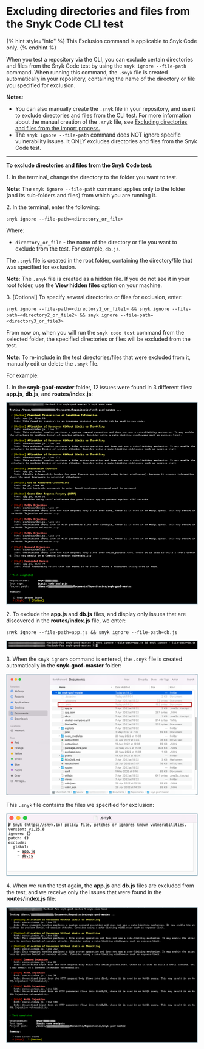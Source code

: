 # Excluding directories and files from the Snyk Code CLI test

{% hint style="info" %}
This Exclusion command is applicable to Snyk Code only.
{% endhint %}

When you test a repository via the CLI, you can exclude certain directories and files from the Snyk Code test by using the `snyk ignore --file-path` command. When running this command, the `.snyk` file is created automatically in your repository, containing the name of the directory or file you specified for exclusion.

**Notes**:

* You can also manually create the `.snyk` file in your repository, and use it to exclude directories and files from the CLI test. For more information about the manual creation of the `.snyk` file, see [Excluding directories and files from the import process.](https://docs.snyk.io/products/snyk-code/getting-started-with-snyk-code/activating-snyk-code-using-the-web-ui/step-3-importing-repositories-to-snyk-for-the-snyk-code-testing/excluding-directories-and-files-from-the-import-process)
* The `snyk ignore --file-path` command does NOT ignore specific vulnerability issues. It ONLY excludes directories and files from the Snyk Code test.

***

**To exclude directories and files from the Snyk Code test:**

1\. In the terminal, change the directory to the folder you want to test.

**Note**: The `snyk ignore --file-path` command applies only to the folder (and its sub-folders and files) from which you are running it.

2\. In the terminal, enter the following:

```
snyk ignore --file-path=<directory_or_file>
```

Where:

* `directory_or_file` - the name of the directory or file you want to exclude from the test. For example, `db.js`.

The `.snyk` file is created in the root folder, containing the directory/file that was specified for exclusion.

**Note**: The `.snyk` file is created as a hidden file. If you do not see it in your root folder, use the **View hidden files** option on your machine.

3\. \[Optional] To specify several directories or files for exclusion, enter:

```
snyk ignore --file-path=<directory1_or_file1> && snyk ignore --file-path=<directory2_or_file2> && snyk ignore --file-path=<directory3_or_file3>
```

From now on, when you will run the `snyk code test` command from the selected folder, the specified directories or files will be excluded from the test.

**Note**: To re-include in the test directories/files that were excluded from it, manually edit or delete the `.snyk` file.

For example:

1\. In the **snyk-goof-master** folder, 12 issues were found in 3 different files: **app.js**, **db.js**, and **routes/index.js**:

![](<../../../../.gitbook/assets/snyk Code - CLI - snyk code test - Exclusion - before -2.png>)

2\. To exclude the **app.js** and **db.js** files, and display only issues that are discovered in the **routes/index.js** file, we enter:

```
snyk ignore --file-path=app.js && snyk ignore --file-path=db.js
```

![](<../../../../.gitbook/assets/snyk Code - CLI - snyk code test - Exclusion - Example command.png>)

3\. When the `snyk ignore` command is entered, the `.snyk` file is created automatically in the **snyk-goof-master** folder:

![](<../../../../.gitbook/assets/snyk Code - CLI - snyk code test - Exclusion - Example - .snyk file.png>)

This `.snyk` file contains the files we specified for exclusion:

![](<../../../../.gitbook/assets/snyk Code - CLI - snyk code test - Exclusion - Example - .snyk file - content.png>)

4\. When we run the test again, the **app.js** and **db.js** files are excluded from the test, and we receive only the issues that were found in the **routes/index.js** file:

![](<../../../../.gitbook/assets/snyk Code - CLI - snyk code test - Exclusion - after - 2.png>)
